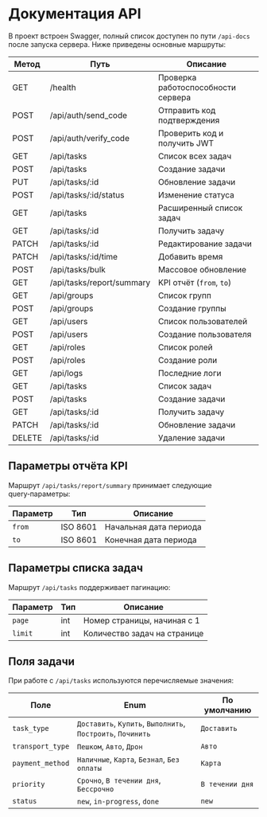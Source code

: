 <!-- Назначение файла: краткое описание основных маршрутов API. -->
# Документация API

В проект встроен Swagger, полный список доступен по пути `/api-docs` после запуска сервера.
Ниже приведены основные маршруты:

| Метод | Путь | Описание |
|-------|------|---------|
| GET | /health | Проверка работоспособности сервера |
| POST | /api/auth/send_code | Отправить код подтверждения |
| POST | /api/auth/verify_code | Проверить код и получить JWT |
| GET | /api/tasks | Список всех задач |
| POST | /api/tasks | Создание задачи |
| PUT | /api/tasks/:id | Обновление задачи |
| POST | /api/tasks/:id/status | Изменение статуса |
| GET | /api/tasks | Расширенный список задач |
| GET | /api/tasks/:id | Получить задачу |
| PATCH | /api/tasks/:id | Редактирование задачи |
| PATCH | /api/tasks/:id/time | Добавить время |
| POST | /api/tasks/bulk | Массовое обновление |
| GET | /api/tasks/report/summary | KPI отчёт (`from`, `to`) |
| GET | /api/groups | Список групп |
| POST | /api/groups | Создание группы |
| GET | /api/users | Список пользователей |
| POST | /api/users | Создание пользователя |
| GET | /api/roles | Список ролей |
| POST | /api/roles | Создание роли |
| GET | /api/logs | Последние логи |
| GET | /api/tasks | Список задач |
| POST | /api/tasks | Создание задачи |
| GET | /api/tasks/:id | Получить задачу |
| PATCH | /api/tasks/:id | Обновление задачи |
| DELETE | /api/tasks/:id | Удаление задачи |


## Параметры отчёта KPI

Маршрут `/api/tasks/report/summary` принимает следующие query‑параметры:

| Параметр | Тип | Описание |
|----------|-----|----------|
| `from`   | ISO 8601 | Начальная дата периода |
| `to`     | ISO 8601 | Конечная дата периода |

## Параметры списка задач

Маршрут `/api/tasks` поддерживает пагинацию:

| Параметр | Тип | Описание |
|----------|-----|----------|
| `page`   | int | Номер страницы, начиная с 1 |
| `limit`  | int | Количество задач на странице |

## Поля задачи

При работе с `/api/tasks` используются перечисляемые значения:

| Поле | Enum | По умолчанию |
|------|------|--------------|
| `task_type` | `Доставить`, `Купить`, `Выполнить`, `Построить`, `Починить` | `Доставить` |
| `transport_type` | `Пешком`, `Авто`, `Дрон` | `Авто` |
| `payment_method` | `Наличные`, `Карта`, `Безнал`, `Без оплаты` | `Карта` |
| `priority` | `Срочно`, `В течении дня`, `Бессрочно` | `В течении дня` |
| `status` | `new`, `in-progress`, `done` | `new` |
